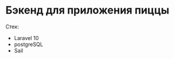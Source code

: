 <h1>Бэкенд для приложения пиццы</h1>
<p>Стек:</p>
<ul>
    <li>Laravel 10</li>
    <li>postgreSQL</li>
    <li>Sail</li>
</ul>
